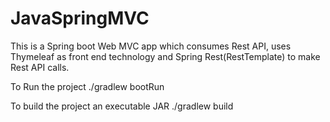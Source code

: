 # JavaSpringMVC

This is a Spring boot Web MVC app which consumes Rest API, uses Thymeleaf as front end technology and Spring Rest(RestTemplate) to make Rest API calls.

To Run the project
./gradlew bootRun

To build the project an executable JAR
./gradlew build
